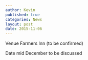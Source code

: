 ```yaml
---
author: Kevin
published: true
categories: News
layout: post
date: 2015-11-06
---
```


Venue Farmers Inn (to be confirmed)

Date mid December to be discussed
